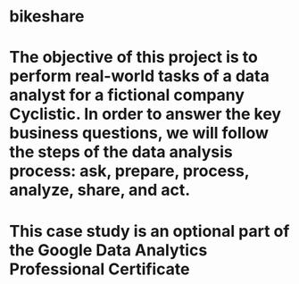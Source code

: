 # bikeshare

# The objective of this project is to perform real-world tasks of a data analyst for a fictional company Cyclistic. In order to answer the key business questions, we will follow the steps of the data analysis process: ask, prepare, process, analyze, share, and act.

# This case study is an optional part of the Google Data Analytics Professional Certificate

